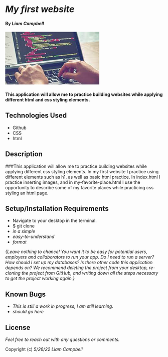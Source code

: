 # _My first website_

#### By _**Liam Campbell**_  

![A coding pic](img/code.jpeg)

#### This application will allow me to practice building websites while applying different html and css styling elements.

## Technologies Used

* Github
* CSS
* html


## Description

###This application will allow me to practice building websites while applying different css styling elements. In my first website I practice using different elements such as h1, as well as basic html practice. In index.html I practice inserting images, and in my-favorite-place.html I use the opportunity to describe some of my favorite places while practicing css styling an html page.

## Setup/Installation Requirements

* Navigate to your desktop in the terminal. 
* $ git clone 
* _in a simple_
* _easy-to-understand_
* _format_

_{Leave nothing to chance! You want it to be easy for potential users, employers and collaborators to run your app. Do I need to run a server? How should I set up my databases? Is there other code this application depends on? We recommend deleting the project from your desktop, re-cloning the project from GitHub, and writing down all the steps necessary to get the project working again.}_

## Known Bugs

* _This is still a work in progress, I am still learning._
* _should go here_

## License

_Feel free to reach out with any questions or comments._

Copyright (c) _5/26/22_ _Liam Campbell_